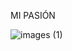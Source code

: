MI PASIÓN

![images (1)](https://github.com/user-attachments/assets/3e49d57c-3207-4532-934a-deb2a557322a)
